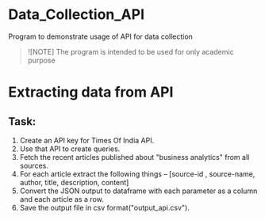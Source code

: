 # Data_Collection_API
Program to demonstrate usage of API for data collection
>![NOTE] The program is intended to be used for only academic purpose

# Extracting data from API
## Task:
1. Create an API key for Times Of India API.
2. Use that API to create queries.
3. Fetch the recent articles published about "business analytics" from all sources.
4. For each article extract the following things – [source-id , source-name, author, title, description, content]
5. Convert the JSON output to dataframe with each parameter as a column and each article as a row.
6. Save the output file in csv format("output_api.csv").
